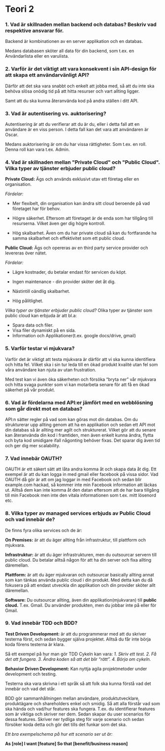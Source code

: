 ﻿# Teori 2

###  1.  Vad är skillnaden mellan backend och databas? Beskriv vad respektive ansvarar för.
Backend är kombinationen av en server applikation och en databas.

Medans databasen sköter all data för din backend, som t.ex. en Användarlista eller en varulista.

###  2. Varför är det viktigt att vara konsekvent i sin API-design för att skapa ett användarvänligt API?
    
Därför att det ska vara snabbt och enkelt att jobba med, så att du inte ska behöva slösa onödig tid på att hitta resurser och vart allting ligger.

Samt att du ska kunna återanvända kod på andra ställen i ditt API.


###  3. Vad är autentisering vs. auktorisering?
Autentisering är att du verifierar att du är du, eller i detta fall att en användare är en viss person. I detta fall kan det vara att användaren är Oscar.

Medans auktorisering är om du har vissa rättigheter. Som t.ex. en roll. Denna roll kan vara t.ex. Admin.

###  4. Vad är skillnaden mellan "Private Cloud" och "Public Cloud". Vilka typer av tjänster erbjuder public cloud?
**Private Cloud:**
Ägs och används exklusivt utav ett företag eller en organisation.

*Fördelar:*
-   Mer flexibelt, din organisation kan ändra sitt cloud beroende på vad företaget har för behov.
    
-   Högre säkerhet. Eftersom att företaget är de enda som har tillgång till resurserna. Vilket även ger dig högre kontroll.
    
-   Hög skalbarhet. Även om du har private cloud så kan du fortfarande ha samma skalbarhet och effektivitet som ett public cloud.
    
**Public Cloud:**
Ägs och opereras av en third party service provider och levereras över nätet.

*Fördelar:*

-   Lägre kostnader, du betalar endast för servicen du köpt.
    
-   Ingen maintenance - din provider sköter det åt dig.
    
-   Nästintill oändlig skalbarhet.
    
-   Hög pålitlighet.

*Vilka typer av tjänster erbjuder public cloud?*
Olika typer av tjänster som public cloud kan erbjuda är att bl.a:
-   Spara data och filer.
-   Visa filer dynamiskt på en sida.
-   Information och Applikationer(t.ex. google docs/drive, gmail)
###  5. Varför testar vi mjukvara?
Varför det är viktigt att testa mjukvara är därför att vi ska kunna identifiera och hitta fel. Vilket ska i sin tur leda till en ökad produkt kvalité utan fel som våra användare kan njuta av utan frustration.

Med test kan vi även öka säkerheten och försöka “bryta ner” vår mjukvara och hitta svaga punkter som vi kan motarbeta senare för att få en ökad säkerhet på vår produkt.

###  6. Vad är fördelarna med API:er jämfört med en webblösning som går direkt mot en databas?

API:n sätter regler på vad som kan göras mot din databas. Om du strukturerar upp allting genom att ha en applikation och sedan ett API mot din databas så är allting mer agilt och strukturerat. Vilket gör att du senare kan återanvända din kod i framtiden, men även enkelt kunna ändra, flytta och byta kod smidigare ifall någonting behöver fixas. Det sparar dig även tid och ger dig mer scalability.

###  7. Vad innebär OAUTH?
OAUTH är ett säkert sätt att låta andra komma åt och skapa data åt dig. Ett exempel är att du kan logga in med gmail eller facebook på vissa sidor. Vad OAUTH då gör är att om jag loggar in med Facebook och sedan blir example.com hackad, så kommer inte min Facebook information att läckas ut. Alltså dem kan inte komma åt den datan eftersom att de har bara tillgång till min Facebook men inte den vitala informationen som t.ex. mitt lösenord etc.

###  8. Vilka typer av managed services erbjuds av Public Cloud och vad innebär de?

De finns fyra olika services och de är:

**On Premises:** är att du äger allting från infrastruktur, till plattform och mjukvara.

**Infrastruktur:** är att du äger infrastrukturen, men du outsourcar servern till public cloud. Du betalar alltså någon för att ha din server och fixa allting däremellan.

**Plattform:** är att du äger mjukvaran och outsourcar basically allting annat som kan tänkas använda public cloud i din produkt. Med detta kan du då fokusera på att endast utveckla din applikation och din provider sköter allt däremellan.

**Software:** Du outsourcar allting, även din applikation(mjukvaran) till **public cloud.** T.ex. Gmail. Du använder produkten, men du jobbar inte på eller för Gmail.

###  9. Vad innebär TDD och BDD?

**Test Driven Development:** är att du programmerar med att du skriver testerna först, och sedan bygger själva projektet. Alltså du får inte börja koda förens testerna är klara.

Så ett exempel på hur man gör TDD Cykeln kan vara:
*1.  Skriv ett test.*
*2.  Få det att fungera.*
*3.  Ändra koden så att det blir “rätt”.*
*4.  Börja om cykeln.*

**Behavior Driven Development:** Kan nyttja agila projektmetoder under development och testing.

Testerna ska vara skrivna i ett språk så att folk ska kunna förstå vad det innebär och vad det står.

BDD gör sammanhållningen mellan användare, produktutvecklare, produktägare och shareholders enkel och smidig. Så att alla förstår vad som ska hända och vad/hur features ska fungera. T.ex. du identifierar features som är viktiga och skriver ner dem. Sedan skapar du user scenarios för dessa features. Skriver ner tydliga steg för varje scenario och sedan försöker koda detta och gör det tills det funkar som det ska.

*Ett bra exempelschema på hur ett scenario ser ut är:*

**As [role]
I want [feature]
So that [benefit/business reason]**


